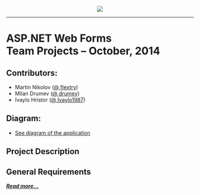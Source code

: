 <p align="center"><a href="http://academy.telerik.com/"><img src="https://raw.github.com/flextry/Telerik-Academy/master/Programming%20with%20C%23/Codes/Other/Telerik.png" /></a></p>

---

# ASP.NET Web Forms <br /> Team Projects – October, 2014

## Contributors:
* Martin Nikolov ([@ flextry](https://github.com/flextry))
* Milan Drumev ([@ drumev](https://github.com/drumev))
* Ivaylo Hristor ([@ Ivaylo1987](https://github.com/Ivaylo1987))

## Diagram:
* [See diagram of the application](https://github.com/Team-Charlotte-Bronte/ASP-NET-Web-Forms-Teamwork-2014/blob/master/Bookie/Readme.md#diagram)

## Project Description

## General Requirements

[***Read more...***]()
